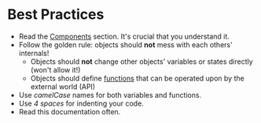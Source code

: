 Best Practices
==============

- Read the [Components](components) section. It's crucial that you understand it.
- Follow the golden rule: objects should **not** mess with each others' internals!
    - Objects should **not** change other objects' variables or states directly (won't allow it!)
    - Objects should define [functions](functions) that can be operated upon by the external world (API)
- Use *camelCase* names for both variables and functions.
- Use *4 spaces* for indenting your code.
- Read this documentation often.